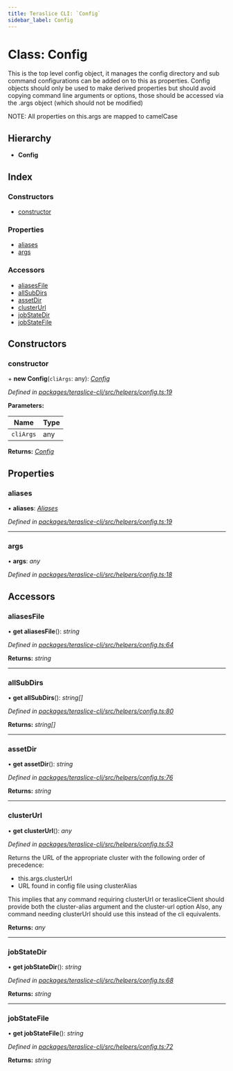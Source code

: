 ```yaml
---
title: Teraslice CLI: `Config`
sidebar_label: Config
---
```


# Class: Config

This is the top level config object, it manages the config directory and
sub command configurations can be added on to this as properties.  Config
objects should only be used to make derived properties but should avoid
copying command line arguments or options, those should be accessed via the
.args object (which should not be modified)

NOTE: All properties on this.args are mapped to camelCase

## Hierarchy

* **Config**

## Index

### Constructors

* [constructor](config.md#constructor)

### Properties

* [aliases](config.md#aliases)
* [args](config.md#args)

### Accessors

* [aliasesFile](config.md#aliasesfile)
* [allSubDirs](config.md#allsubdirs)
* [assetDir](config.md#assetdir)
* [clusterUrl](config.md#clusterurl)
* [jobStateDir](config.md#jobstatedir)
* [jobStateFile](config.md#jobstatefile)

## Constructors

###  constructor

\+ **new Config**(`cliArgs`: any): *[Config](config.md)*

*Defined in [packages/teraslice-cli/src/helpers/config.ts:19](https://github.com/terascope/teraslice/blob/653cf7530/packages/teraslice-cli/src/helpers/config.ts#L19)*

**Parameters:**

Name | Type |
------ | ------ |
`cliArgs` | any |

**Returns:** *[Config](config.md)*

## Properties

###  aliases

• **aliases**: *[Aliases](aliases.md)*

*Defined in [packages/teraslice-cli/src/helpers/config.ts:19](https://github.com/terascope/teraslice/blob/653cf7530/packages/teraslice-cli/src/helpers/config.ts#L19)*

___

###  args

• **args**: *any*

*Defined in [packages/teraslice-cli/src/helpers/config.ts:18](https://github.com/terascope/teraslice/blob/653cf7530/packages/teraslice-cli/src/helpers/config.ts#L18)*

## Accessors

###  aliasesFile

• **get aliasesFile**(): *string*

*Defined in [packages/teraslice-cli/src/helpers/config.ts:64](https://github.com/terascope/teraslice/blob/653cf7530/packages/teraslice-cli/src/helpers/config.ts#L64)*

**Returns:** *string*

___

###  allSubDirs

• **get allSubDirs**(): *string[]*

*Defined in [packages/teraslice-cli/src/helpers/config.ts:80](https://github.com/terascope/teraslice/blob/653cf7530/packages/teraslice-cli/src/helpers/config.ts#L80)*

**Returns:** *string[]*

___

###  assetDir

• **get assetDir**(): *string*

*Defined in [packages/teraslice-cli/src/helpers/config.ts:76](https://github.com/terascope/teraslice/blob/653cf7530/packages/teraslice-cli/src/helpers/config.ts#L76)*

**Returns:** *string*

___

###  clusterUrl

• **get clusterUrl**(): *any*

*Defined in [packages/teraslice-cli/src/helpers/config.ts:53](https://github.com/terascope/teraslice/blob/653cf7530/packages/teraslice-cli/src/helpers/config.ts#L53)*

Returns the URL of the appropriate cluster with the following order of
precedence:

  * this.args.clusterUrl
  * URL found in config file using clusterAlias

This implies that any command requiring clusterUrl or terasliceClient
should provide both the cluster-alias argument and the cluster-url option
Also, any command needing clusterUrl should use this instead of the cli
equivalents.

**Returns:** *any*

___

###  jobStateDir

• **get jobStateDir**(): *string*

*Defined in [packages/teraslice-cli/src/helpers/config.ts:68](https://github.com/terascope/teraslice/blob/653cf7530/packages/teraslice-cli/src/helpers/config.ts#L68)*

**Returns:** *string*

___

###  jobStateFile

• **get jobStateFile**(): *string*

*Defined in [packages/teraslice-cli/src/helpers/config.ts:72](https://github.com/terascope/teraslice/blob/653cf7530/packages/teraslice-cli/src/helpers/config.ts#L72)*

**Returns:** *string*
